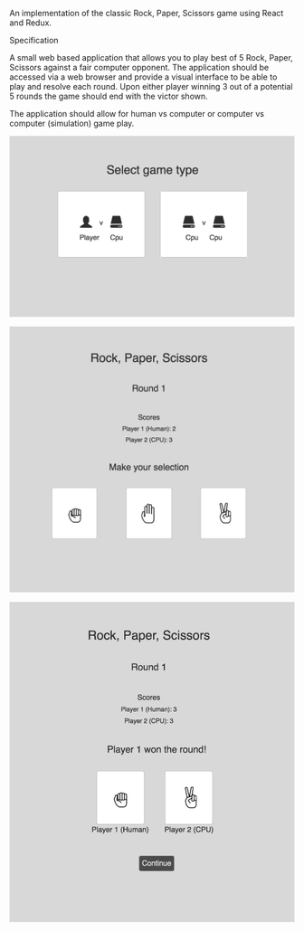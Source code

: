 An implementation of the classic Rock, Paper, Scissors game using React and Redux.

Specification

A small web based application that allows you to play best of 5 Rock, Paper, Scissors against a fair computer opponent. The application should be accessed via a web browser and provide a visual interface to be able to play and resolve each round. Upon either player winning 3 out of a potential 5 rounds the game should end with the victor shown.

The application should allow for human vs computer or computer vs computer (simulation) game play.

![alt text](ux/image-1.png?raw=true "Menu")

![alt text](ux/image-2.png?raw=true "Game")

![alt text](ux/image-3.png?raw=true "Game complete")
